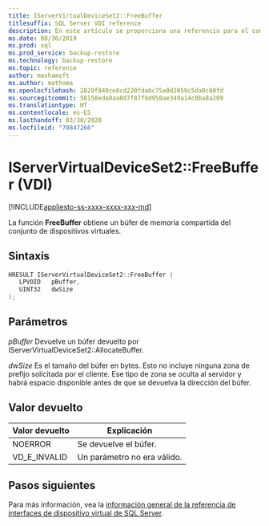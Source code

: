 ```yaml
---
title: IServerVirtualDeviceSet2::FreeBuffer
titlesuffix: SQL Server VDI reference
description: En este artículo se proporciona una referencia para el comando IServerVirtualDeviceSet2::FreeBuffer.
ms.date: 08/30/2019
ms.prod: sql
ms.prod_service: backup-restore
ms.technology: backup-restore
ms.topic: reference
author: mashamsft
ms.author: mathoma
ms.openlocfilehash: 2829f849ce8cd220fdabc75a0d2059c5da0c80fd
ms.sourcegitcommit: 58158eda0aa0d7f87f9d958ae349a14c0ba8a209
ms.translationtype: HT
ms.contentlocale: es-ES
ms.lasthandoff: 03/30/2020
ms.locfileid: "70847266"
---
```

# <a name="iservervirtualdeviceset2freebuffer-vdi"></a>IServerVirtualDeviceSet2::FreeBuffer (VDI)

[!INCLUDE[appliesto-ss-xxxx-xxxx-xxx-md](../../../includes/appliesto-ss-xxxx-xxxx-xxx-md.md)]

La función **FreeBuffer** obtiene un búfer de memoria compartida del conjunto de dispositivos virtuales.

## <a name="syntax"></a>Sintaxis

```c
HRESULT IServerVirtualDeviceSet2::FreeBuffer (
   LPVOID   pBuffer,
   UINT32   dwSize
);
```

## <a name="parameters"></a>Parámetros

*pBuffer* Devuelve un búfer devuelto por IServerVirtualDeviceSet2::AllocateBuffer.

*dwSize* Es el tamaño del búfer en bytes. Esto no incluye ninguna zona de prefijo solicitada por el cliente. Ese tipo de zona se oculta al servidor y habrá espacio disponible antes de que se devuelva la dirección del búfer.

## <a name="return-value"></a>Valor devuelto

|Valor devuelto | Explicación |
|---|---|
| NOERROR | Se devuelve el búfer. |
| VD_E_INVALID | Un parámetro no era válido. |

## <a name="next-steps"></a>Pasos siguientes

Para más información, vea la [información general de la referencia de interfaces de dispositivo virtual de SQL Server](reference-virtual-device-interface.md).